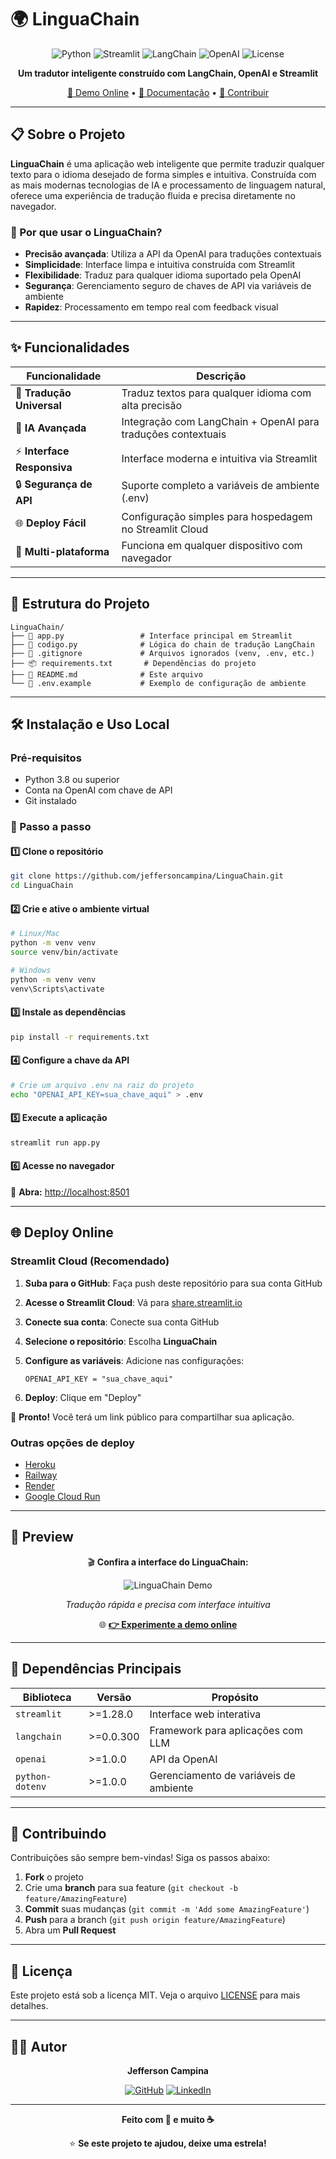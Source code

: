 # 🌍 LinguaChain

<div align="center">

![Python](https://img.shields.io/badge/python-v3.8+-blue.svg)
![Streamlit](https://img.shields.io/badge/streamlit-v1.28+-red.svg)
![LangChain](https://img.shields.io/badge/langchain-latest-green.svg)
![OpenAI](https://img.shields.io/badge/openai-gpt--3.5_turbo-white.svg)
![License](https://img.shields.io/badge/license-MIT-blue.svg)

**Um tradutor inteligente construído com LangChain, OpenAI e Streamlit**

[🚀 Demo Online](https://linguachain.streamlit.app/) • [📖 Documentação](#-instalação-e-uso-local) • [🤝 Contribuir](#-contribuindo)

</div>

---

## 📋 Sobre o Projeto

**LinguaChain** é uma aplicação web inteligente que permite traduzir qualquer texto para o idioma desejado de forma simples e intuitiva. Construída com as mais modernas tecnologias de IA e processamento de linguagem natural, oferece uma experiência de tradução fluida e precisa diretamente no navegador.

### 🎯 Por que usar o LinguaChain?

- **Precisão avançada**: Utiliza a API da OpenAI para traduções contextuais
- **Simplicidade**: Interface limpa e intuitiva construída com Streamlit
- **Flexibilidade**: Traduz para qualquer idioma suportado pela OpenAI
- **Segurança**: Gerenciamento seguro de chaves de API via variáveis de ambiente
- **Rapidez**: Processamento em tempo real com feedback visual

---

## ✨ Funcionalidades

| Funcionalidade | Descrição |
|---|---|
| 📝 **Tradução Universal** | Traduz textos para qualquer idioma com alta precisão |
| 🤖 **IA Avançada** | Integração com LangChain + OpenAI para traduções contextuais |
| ⚡ **Interface Responsiva** | Interface moderna e intuitiva via Streamlit |
| 🔒 **Segurança de API** | Suporte completo a variáveis de ambiente (.env) |
| 🌐 **Deploy Fácil** | Configuração simples para hospedagem no Streamlit Cloud |
| 📱 **Multi-plataforma** | Funciona em qualquer dispositivo com navegador |

---

## 📂 Estrutura do Projeto

```
LinguaChain/
├── 📄 app.py                 # Interface principal em Streamlit
├── 🔧 codigo.py              # Lógica do chain de tradução LangChain
├── 🚫 .gitignore             # Arquivos ignorados (venv, .env, etc.)
├── 📦 requirements.txt       # Dependências do projeto
├── 📖 README.md              # Este arquivo
└── 🔐 .env.example           # Exemplo de configuração de ambiente
```

---

## 🛠️ Instalação e Uso Local

### Pré-requisitos

- Python 3.8 ou superior
- Conta na OpenAI com chave de API
- Git instalado

### 🚀 Passo a passo

#### 1️⃣ Clone o repositório
```bash
git clone https://github.com/jeffersoncampina/LinguaChain.git
cd LinguaChain
```

#### 2️⃣ Crie e ative o ambiente virtual
```bash
# Linux/Mac
python -m venv venv
source venv/bin/activate

# Windows
python -m venv venv
venv\Scripts\activate
```

#### 3️⃣ Instale as dependências
```bash
pip install -r requirements.txt
```

#### 4️⃣ Configure a chave da API
```bash
# Crie um arquivo .env na raiz do projeto
echo "OPENAI_API_KEY=sua_chave_aqui" > .env
```

#### 5️⃣ Execute a aplicação
```bash
streamlit run app.py
```

#### 6️⃣ Acesse no navegador
🎉 **Abra:** [http://localhost:8501](http://localhost:8501)

---

## 🌐 Deploy Online

### Streamlit Cloud (Recomendado)

1. **Suba para o GitHub**: Faça push deste repositório para sua conta GitHub

2. **Acesse o Streamlit Cloud**: Vá para [share.streamlit.io](https://share.streamlit.io)

3. **Conecte sua conta**: Conecte sua conta GitHub

4. **Selecione o repositório**: Escolha **LinguaChain**

5. **Configure as variáveis**: Adicione nas configurações:
   ```
   OPENAI_API_KEY = "sua_chave_aqui"
   ```

6. **Deploy**: Clique em "Deploy" 

🎊 **Pronto!** Você terá um link público para compartilhar sua aplicação.

### Outras opções de deploy
- [Heroku](https://heroku.com)
- [Railway](https://railway.app)
- [Render](https://render.com)
- [Google Cloud Run](https://cloud.google.com/run)

---

## 📸 Preview

<div align="center">

🎬 **Confira a interface do LinguaChain:**

![LinguaChain Demo](https://media2.giphy.com/media/v1.Y2lkPTc5MGI3NjExZ2FwNDJuanRhNWRjeDRtOG5yMDk2c3NocHZzMWtrdXVpdWRjdXA2biZlcD12MV9pbnRlcm5hbF9naWZfYnlfaWQmY3Q9Zw/zTVHDjLKD36gSflgC7/giphy.gif)

*Tradução rápida e precisa com interface intuitiva*

🌐 **[👉 Experimente a demo online](https://linguachain.streamlit.app/)**

</div>

---

## 🧩 Dependências Principais

| Biblioteca | Versão | Propósito |
|---|---|---|
| `streamlit` | >=1.28.0 | Interface web interativa |
| `langchain` | >=0.0.300 | Framework para aplicações com LLM |
| `openai` | >=1.0.0 | API da OpenAI |
| `python-dotenv` | >=1.0.0 | Gerenciamento de variáveis de ambiente |

---

## 🤝 Contribuindo

Contribuições são sempre bem-vindas! Siga os passos abaixo:

1. **Fork** o projeto
2. Crie uma **branch** para sua feature (`git checkout -b feature/AmazingFeature`)
3. **Commit** suas mudanças (`git commit -m 'Add some AmazingFeature'`)
4. **Push** para a branch (`git push origin feature/AmazingFeature`)
5. Abra um **Pull Request**

---

## 📝 Licença

Este projeto está sob a licença MIT. Veja o arquivo [LICENSE](LICENSE) para mais detalhes.

---

## 👨‍💻 Autor

<div align="center">

**Jefferson Campina**

[![GitHub](https://img.shields.io/badge/GitHub-100000?style=for-the-badge&logo=github&logoColor=white)](https://github.com/jeffersoncampina)
[![LinkedIn](https://img.shields.io/badge/LinkedIn-0077B5?style=for-the-badge&logo=linkedin&logoColor=white)](https://www.linkedin.com/in/jeffersoncampina/)

---

**Feito com 💙 e muito ☕**

⭐ **Se este projeto te ajudou, deixe uma estrela!**

</div>
